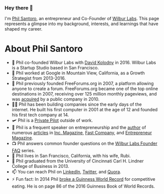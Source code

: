 ### Hey there 👋

I'm [Phil Santoro](https://philsantoro.com), an entrepreneur and Co-Founder of [Wilbur Labs](https://www.wilburlabs.com). This page represents a glimpse into my background, interests, and learnings that have shaped my career. 


# About Phil Santoro
- 🔭 Phil co-founded Wilbur Labs with [David Kolodny](https://github.com/davidkolodny) in 2016. Wilbur Labs is a Startup Studio based in San Francisco.
- 🔭 Phil worked at Google in Mountain View, California, as a Growth Strategist from 2013-2016.
- 🔭 Phil previously founded FreeForums.org in 2007, a platform allowing anyone to create a forum. FreeForums.org became one of the top online destinations in 2007, receiving over 125 million monthly pageviews, and was [acquired](https://web.archive.org/web/20100403073827/http://news.cincinnati.com/apps/pbcs.dll/article?AID=/AB/20100328/BIZ01/3280374/) by a public company in 2010.
- 🧑‍💻 Phil has been building companies since the early days of the internet. He built his first computer in 2001 at the age of 12 and founded his first tech company at 14.
- 🛩️ Phil is a [Private Pilot](https://philsantoro.smugmug.com/) outside of work.
- 💬 Phil is a frequent speaker on entrepreneurship and the [author](https://authory.com/PhilSantoro) of numerous [articles](https://muckrack.com/phil-santoro) in [Inc. Magazine](https://www.inc.com/author/phil-santoro), [Fast Company](https://board.fastcompany.com/profile/Phil-Santoro-Entrepreneur-Co-Founder-Wilbur-Labs/0301fdd6-55b9-4161-95c0-fa01455d4678), and [Entrepreneur Magazine](https://www.entrepreneur.com/author/phil-santoro).
- 📺 Phil answers common founder questions on the [Wilbur Labs Founder FAQ](https://www.wilburlabs.com/announcements/wilbur-labs-founder-faq) series.
- 📍 Phil lives in San Francisco, California, with his wife, Rubi.
- 🏫 Phil graduated from the University of Cincinnati Carl H. Lindner College of Business in 2013.
- 📫 You can reach Phil on [LinkedIn](https://www.linkedin.com/in/philsantoro/), [Twitter](https://twitter.com/philsantoro), and [Quora](https://www.quora.com/profile/Phil-Santoro).
- ⚡ Fun fact: In 2014 Phil [broke a Guinness World Record](https://www.quora.com/If-you-set-a-Guinness-World-Record-do-they-pay-you-money/answer/Phil-Santoro?ch=10&oid=1477743675805238&share=54408f4f&srid=5pYa&target_type=answer) for competitive eating. He is on page 86 of the 2016 Guinness Book of World Records.
